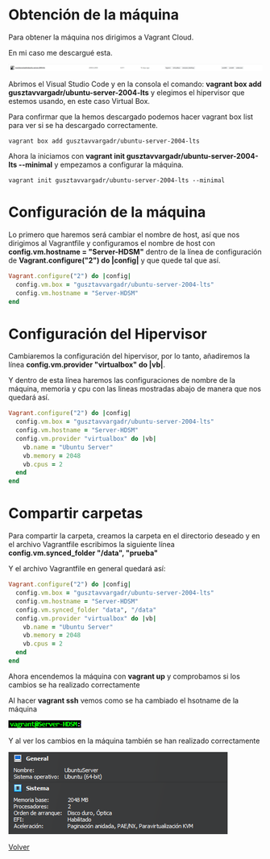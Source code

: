 # Obtención de la máquina

Para obtener la máquina nos dirigimos a Vagrant Cloud.

En mi caso me descargué esta.

![img](img/alfredo.png)

Abrimos el Visual Studio Code y en la consola el comando: **vagrant box add gusztavvargadr/ubuntu-server-2004-lts** y elegimos el hipervisor que estemos usando, en este caso Virtual Box.

Para confirmar que la hemos descargado podemos hacer vagrant box list para ver si se ha descargado correctamente.

```
vagrant box add gusztavvargadr/ubuntu-server-2004-lts
```

Ahora la iniciamos con **vagrant init gusztavvargadr/ubuntu-server-2004-lts --minimal** y empezamos a configurar la máquina.

```
vagrant init gusztavvargadr/ubuntu-server-2004-lts --minimal
```

# Configuración de la máquina

Lo primero que haremos será cambiar el nombre de host, así que nos dirigimos al Vagrantfile y configuramos el nombre de host con **config.vm.hostname = "Server-HDSM"** dentro de la línea de configuración de **Vagrant.configure("2") do |config|** y que quede tal que así.

```ruby
Vagrant.configure("2") do |config|
  config.vm.box = "gusztavvargadr/ubuntu-server-2004-lts"
  config.vm.hostname = "Server-HDSM"
end
```

# Configuración del Hipervisor

Cambiaremos la configuración del hipervisor, por lo tanto, añadiremos la línea **config.vm.provider "virtualbox" do |vb|**.

Y dentro de esta línea haremos las configuraciones de nombre de la máquina, memoria y cpu con las lineas mostradas abajo de manera que nos quedará así.

```ruby
Vagrant.configure("2") do |config|
  config.vm.box = "gusztavvargadr/ubuntu-server-2004-lts"
  config.vm.hostname = "Server-HDSM"
  config.vm.provider "virtualbox" do |vb|
    vb.name = "Ubuntu Server"
    vb.memory = 2048
    vb.cpus = 2
  end
end
```
# Compartir carpetas

Para compartir la carpeta, creamos la carpeta en el directorio deseado y en el archivo Vagrantfile escribimos la siguiente línea **config.vm.synced_folder "/data", "prueba"**

Y el archivo Vagrantfile en general quedará así:

```ruby
Vagrant.configure("2") do |config|
  config.vm.box = "gusztavvargadr/ubuntu-server-2004-lts"
  config.vm.hostname = "Server-HDSM"
  config.vm.synced_folder "data", "/data"
  config.vm.provider "virtualbox" do |vb|
    vb.name = "Ubuntu Server"
    vb.memory = 2048
    vb.cpus = 2
  end
end
```

Ahora encendemos la máquina con **vagrant up** y comprobamos si los cambios se ha realizado correctamente

Al hacer **vagrant ssh** vemos como se ha cambiado el hsotname de la máquina

![img](img/vssh.png)

Y al ver los cambios en la máquina también se han realizado correctamente

![img](img/confmv.png)

[Volver](/UT01_introduccion/index.md)